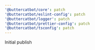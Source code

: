 ```yaml
---
'@buttercatbot/core': patch
'@buttercatbot/eslint-config': patch
'@buttercatbot/logger': patch
'@buttercatbot/prettier-config': patch
'@buttercatbot/tsconfig': patch
---
```


Initial publish
